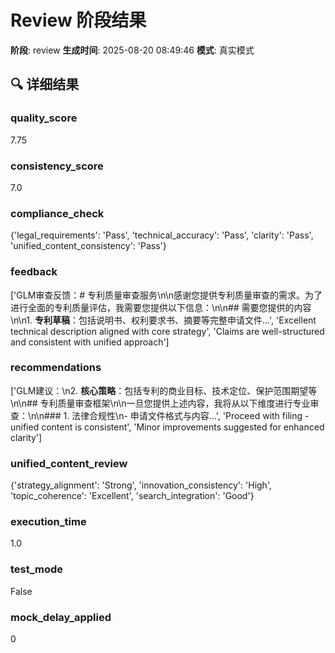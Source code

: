 # Review 阶段结果

**阶段**: review
**生成时间**: 2025-08-20 08:49:46
**模式**: 真实模式

## 🔍 详细结果

### quality_score
7.75

### consistency_score
7.0

### compliance_check
{'legal_requirements': 'Pass', 'technical_accuracy': 'Pass', 'clarity': 'Pass', 'unified_content_consistency': 'Pass'}

### feedback
['GLM审查反馈：# 专利质量审查服务\n\n感谢您提供专利质量审查的需求。为了进行全面的专利质量评估，我需要您提供以下信息：\n\n## 需要您提供的内容\n\n1. **专利草稿**：包括说明书、权利要求书、摘要等完整申请文件...', 'Excellent technical description aligned with core strategy', 'Claims are well-structured and consistent with unified approach']

### recommendations
['GLM建议：\n2. **核心策略**：包括专利的商业目标、技术定位、保护范围期望等\n\n## 专利质量审查框架\n\n一旦您提供上述内容，我将从以下维度进行专业审查：\n\n### 1. 法律合规性\n- 申请文件格式与内容...', 'Proceed with filing - unified content is consistent', 'Minor improvements suggested for enhanced clarity']

### unified_content_review
{'strategy_alignment': 'Strong', 'innovation_consistency': 'High', 'topic_coherence': 'Excellent', 'search_integration': 'Good'}

### execution_time
1.0

### test_mode
False

### mock_delay_applied
0
